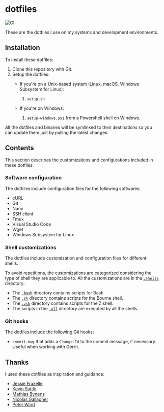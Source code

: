 # dotfiles

![CI](https://github.com/ferrarimarco/dotfiles/workflows/CI/badge.svg)

These are the dotfiles I use on my systems and development environments.

## Installation

To install these dotfiles:

1. Clone this repository with Git.
1. Setup the dotfiles:
    - If you're on a Unix-based system (Linux, macOS, Windows Subsystem for
        Linux):

        1. `setup.sh`

    - If you're on Windows:

        1. `setup-windows.ps1` from a Powershell shell on Windows.

All the dotfiles and binaries will be symlinked to their destinations so you can
update them just by pulling the latest changes.

## Contents

This section describes the customizations and configurations included in these
dotfiles.

### Software configuration

The dotfiiles include configuration files for the following softwares:

- cURL
- Git
- Nano
- SSH client
- Tmux
- Visual Studio Code
- Wget
- Windows Subsystem for Linux

### Shell customizations

The dotfiles include customization and configuration files for different
shells.

To avoid repetitions, the customizations are categorized considering the type of
shell they are applicable to. All the customizations are in the
[`.shells`](.shells) directory:

- The [`.bash`](.shells/.bash/) directory contains scripts for Bash.
- The [`.sh`](.shells/.sh/) directory contains scripts for the Bourne shell.
- The [`.zsh`](.shells/.zsh/) directory contains scripts for the Z shell.
- The scripts in the [`.all`](.shells/.all/) directory are executed by all the
    shells.

### Git hooks

The dotfiles include the following Git hooks:

- `commit-msg` that adds a `Change-Id` to the commit message, if necessary.
  Useful when working with Gerrit.

## Thanks

I used these dotfiles as inspiration and guidance:

- [Jessie Frazelle](https://github.com/jessfraz/dotfiles)
- [Kevin Suttle](https://github.com/kevinSuttle/dotfiles)
- [Mathias Bynens](https://github.com/mathiasbynens/dotfiles)
- [Nicolas Gallagher](https://github.com/necolas/dotfiles)
- [Peter Ward](https://blog.flowblok.id.au/2013-02/shell-startup-scripts.html)
